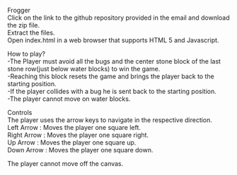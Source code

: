 Frogger  
Click on the link to the github repository provided in the email and download the zip file.  
Extract the files.  
Open index.html in a web browser that supports HTML 5 and Javascript.  

How to play?  
  -The Player must avoid all the bugs and the center stone block of the last stone row(just below water blocks)
to win the game.   
  -Reaching this block resets the game and brings the player back to the starting position.  
  -If the player collides with a bug he is sent back to the starting position.  
  -The player cannot move on water blocks.  

Controls  
The player uses the arrow keys to navigate in the respective direction.  
Left Arrow : Moves the player one square left.  
Right Arrow : Moves the player one square right.    
Up Arrow : Moves the player one square up.  
Down Arrow : Moves the player one square down.  

The player cannot move off the canvas.
